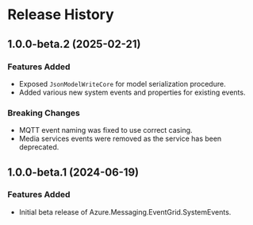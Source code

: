 # Release History

## 1.0.0-beta.2 (2025-02-21)

### Features Added

- Exposed `JsonModelWriteCore` for model serialization procedure.
- Added various new system events and properties for existing events.

### Breaking Changes

- MQTT event naming was fixed to use correct casing.
- Media services events were removed as the service has been deprecated.

## 1.0.0-beta.1 (2024-06-19)

### Features Added

- Initial beta release of Azure.Messaging.EventGrid.SystemEvents.
